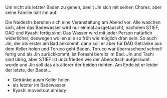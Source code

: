 Um nicht als letzter Baden zu gehen, beeilt Jin sich mit seinen Chores, aber seine Familie hält ihn auf.

Die Naideshs bereiten sich eine Veranstaltung am Abend vor. Alle waschen sich, aber das Badewasser wird nur einmal ausgetauscht, nachdem STIEF, DAD und Kyashi fertig sind. Das Wasser wird mit jeder Person natürlich widerlicher, deswegen wollen alle so früh wie möglich dran sein. So auch Jin, der als erster am Bad ankommt, dann soll er aber für DAD Getränke aus dem Keller holen und Toruco geht Baden. Toruco war überraschend schnell fertig und als Jin zurückkommt, ist Forashi bereits im Bad. Jin und Tashi sind übrig, aber STIEF ist unzufrieden wie der Abendtisch aufgeräumt wurde und Jin soll das als älterer der beiden richten. Am Ende ist er leider der letzte, der Badet...

- Getränke ausm Keller holen
- als letzter im Badewasser
- Kyashi moved out already